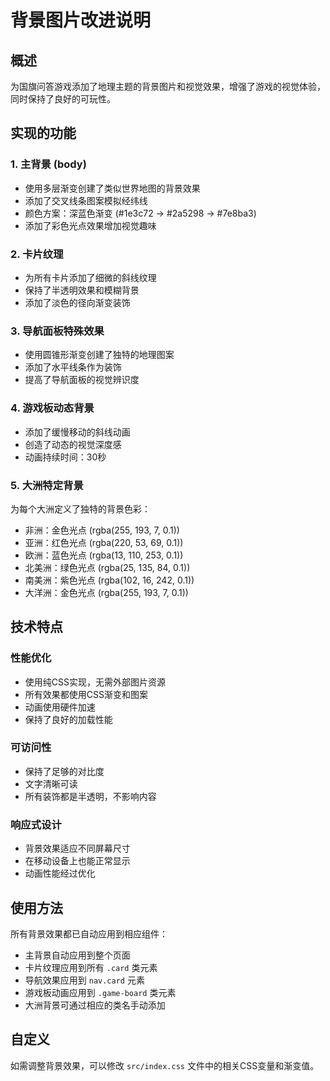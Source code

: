 # 背景图片改进说明

## 概述
为国旗问答游戏添加了地理主题的背景图片和视觉效果，增强了游戏的视觉体验，同时保持了良好的可玩性。

## 实现的功能

### 1. 主背景 (body)
- 使用多层渐变创建了类似世界地图的背景效果
- 添加了交叉线条图案模拟经纬线
- 颜色方案：深蓝色渐变 (#1e3c72 → #2a5298 → #7e8ba3)
- 添加了彩色光点效果增加视觉趣味

### 2. 卡片纹理
- 为所有卡片添加了细微的斜线纹理
- 保持了半透明效果和模糊背景
- 添加了淡色的径向渐变装饰

### 3. 导航面板特殊效果
- 使用圆锥形渐变创建了独特的地理图案
- 添加了水平线条作为装饰
- 提高了导航面板的视觉辨识度

### 4. 游戏板动态背景
- 添加了缓慢移动的斜线动画
- 创造了动态的视觉深度感
- 动画持续时间：30秒

### 5. 大洲特定背景
为每个大洲定义了独特的背景色彩：
- 非洲：金色光点 (rgba(255, 193, 7, 0.1))
- 亚洲：红色光点 (rgba(220, 53, 69, 0.1))
- 欧洲：蓝色光点 (rgba(13, 110, 253, 0.1))
- 北美洲：绿色光点 (rgba(25, 135, 84, 0.1))
- 南美洲：紫色光点 (rgba(102, 16, 242, 0.1))
- 大洋洲：金色光点 (rgba(255, 193, 7, 0.1))

## 技术特点

### 性能优化
- 使用纯CSS实现，无需外部图片资源
- 所有效果都使用CSS渐变和图案
- 动画使用硬件加速
- 保持了良好的加载性能

### 可访问性
- 保持了足够的对比度
- 文字清晰可读
- 所有装饰都是半透明，不影响内容

### 响应式设计
- 背景效果适应不同屏幕尺寸
- 在移动设备上也能正常显示
- 动画性能经过优化

## 使用方法

所有背景效果都已自动应用到相应组件：
- 主背景自动应用到整个页面
- 卡片纹理应用到所有 `.card` 类元素
- 导航效果应用到 `nav.card` 元素
- 游戏板动画应用到 `.game-board` 类元素
- 大洲背景可通过相应的类名手动添加

## 自定义

如需调整背景效果，可以修改 `src/index.css` 文件中的相关CSS变量和渐变值。